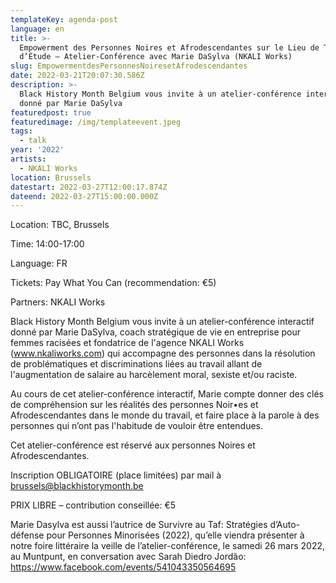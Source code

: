 ```yaml
---
templateKey: agenda-post
language: en
title: >-
  Empowerment des Personnes Noires et Afrodescendantes sur le Lieu de Travail et
  d’Étude – Atelier-Conférence avec Marie DaSylva (NKALI Works)
slug: EmpowermentdesPersonnesNoiresetAfrodescendantes
date: 2022-03-21T20:07:30.586Z
description: >-
  Black History Month Belgium vous invite à un atelier-conférence interactif
  donné par Marie DaSylva
featuredpost: true
featuredimage: /img/templateevent.jpeg
tags:
  - talk
year: '2022'
artists:
  - NKALI Works
location: Brussels
datestart: 2022-03-27T12:00:17.874Z
dateend: 2022-03-27T15:00:00.000Z
---
```

Location: TBC, Brussels

Time: 14:00-17:00 

Language: FR

Tickets: Pay What You Can (recommendation: €5)

Partners: NKALI Works

Black History Month Belgium vous invite à un atelier-conférence interactif donné par Marie DaSylva, coach stratégique de vie en entreprise pour femmes racisées et fondatrice de l'agence NKALI Works (www.nkaliworks.com) qui accompagne des personnes dans la résolution de problématiques et discriminations liées au travail allant de l'augmentation de salaire au harcèlement moral, sexiste et/ou raciste.

Au cours de cet atelier-conférence interactif, Marie compte donner des clés de compréhension sur les réalités des personnes Noir•es et Afrodescendantes dans le monde du travail, et faire place à la parole à des personnes qui n’ont pas l'habitude de vouloir être entendues.

Cet atelier-conférence est réservé aux personnes Noires et Afrodescendantes.

Inscription OBLIGATOIRE (place limitées) par mail à brussels@blackhistorymonth.be

PRIX LIBRE – contribution conseillée: €5 

Marie Dasylva est aussi l’autrice de Survivre au Taf: Stratégies d’Auto-défense pour Personnes Minorisées (2022), qu’elle viendra présenter à notre foire littéraire la veille de l’atelier-conférence, le samedi 26 mars 2022, au Muntpunt, en conversation avec Sarah Diedro Jordão: https://www.facebook.com/events/541043350564695
